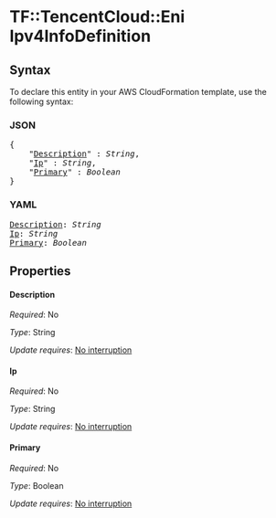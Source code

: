 # TF::TencentCloud::Eni Ipv4InfoDefinition

## Syntax

To declare this entity in your AWS CloudFormation template, use the following syntax:

### JSON

<pre>
{
    "<a href="#description" title="Description">Description</a>" : <i>String</i>,
    "<a href="#ip" title="Ip">Ip</a>" : <i>String</i>,
    "<a href="#primary" title="Primary">Primary</a>" : <i>Boolean</i>
}
</pre>

### YAML

<pre>
<a href="#description" title="Description">Description</a>: <i>String</i>
<a href="#ip" title="Ip">Ip</a>: <i>String</i>
<a href="#primary" title="Primary">Primary</a>: <i>Boolean</i>
</pre>

## Properties

#### Description

_Required_: No

_Type_: String

_Update requires_: [No interruption](https://docs.aws.amazon.com/AWSCloudFormation/latest/UserGuide/using-cfn-updating-stacks-update-behaviors.html#update-no-interrupt)

#### Ip

_Required_: No

_Type_: String

_Update requires_: [No interruption](https://docs.aws.amazon.com/AWSCloudFormation/latest/UserGuide/using-cfn-updating-stacks-update-behaviors.html#update-no-interrupt)

#### Primary

_Required_: No

_Type_: Boolean

_Update requires_: [No interruption](https://docs.aws.amazon.com/AWSCloudFormation/latest/UserGuide/using-cfn-updating-stacks-update-behaviors.html#update-no-interrupt)

